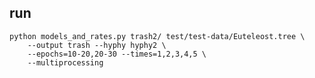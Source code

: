 ## run

    python models_and_rates.py trash2/ test/test-data/Euteleost.tree \
        --output trash --hyphy hyphy2 \
        --epochs=10-20,20-30 --times=1,2,3,4,5 \
        --multiprocessing
